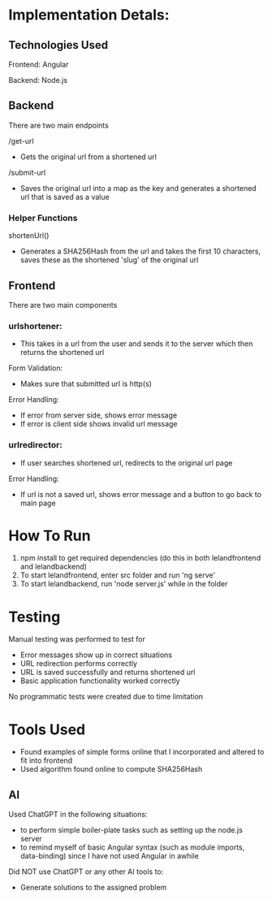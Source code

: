 # Implementation Detals:

## Technologies Used
Frontend: Angular

Backend: Node.js

## Backend
There are two main endpoints

/get-url
 - Gets the original url from a shortened url

/submit-url
 - Saves the original url into a map as the key and generates a shortened url that is saved as a value

### Helper Functions
shortenUrl()
 - Generates a SHA256Hash from the url and takes the first 10 characters, saves these as the shortened 'slug' of the original url

## Frontend
There are two main components

### urlshortener:
 - This takes in a url from the user and sends it to the server which then returns the shortened url

Form Validation: 
 - Makes sure that submitted url is http(s)

Error Handling: 
 - If error from server side, shows error message
 - If error is client side shows invalid url message

### urlredirector:
- If user searches shortened url, redirects to the original url page

Error Handling:
- If url is not a saved url, shows error message and a button to go back to main page

# How To Run
1. npm install to get required dependencies (do this in both lelandfrontend and lelandbackend)
2. To start lelandfrontend, enter src folder and run 'ng serve'
3. To start lelandbackend, run 'node server.js' while in the folder

# Testing
Manual testing was performed to test for 
- Error messages show up in correct situations
- URL redirection performs correctly
- URL is saved successfully and returns shortened url
- Basic application functionality worked correctly

No programmatic tests were created due to time limitation

# Tools Used
- Found examples of simple forms online that I incorporated and altered to fit into frontend
- Used algorithm found online to compute SHA256Hash
## AI
Used ChatGPT in the following situations:
 - to perform simple boiler-plate tasks such as setting up the node.js server
 - to remind myself of basic Angular syntax (such as module imports, data-binding) since I have not used Angular in awhile

Did NOT use ChatGPT or any other AI tools to:
 - Generate solutions to the assigned problem
